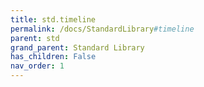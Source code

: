 ```yaml
---
title: std.timeline
permalink: /docs/StandardLibrary#timeline
parent: std
grand_parent: Standard Library
has_children: False
nav_order: 1
---
```

